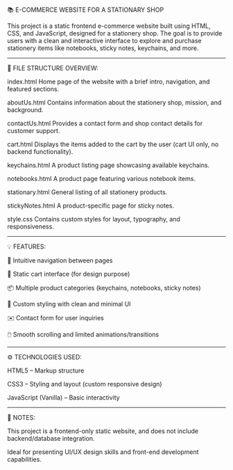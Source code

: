 📚 E-COMMERCE WEBSITE FOR A STATIONARY SHOP

This project is a static frontend e-commerce website built using HTML, CSS, and JavaScript, designed for a stationery shop. The goal is to provide users with a clean and interactive interface to explore and purchase stationery items like notebooks, sticky notes, keychains, and more.

---
📁 FILE STRUCTURE OVERVIEW:

index.html	Home page of the website with a brief intro, navigation, and featured sections.

aboutUs.html	Contains information about the stationery shop, mission, and background.

contactUs.html	Provides a contact form and shop contact details for customer support.

cart.html	Displays the items added to the cart by the user (cart UI only, no backend functionality).

keychains.html	A product listing page showcasing available keychains.

notebooks.html	A product page featuring various notebook items.

stationary.html	General listing of all stationery products.

stickyNotes.html	A product-specific page for sticky notes.

style.css	Contains custom styles for layout, typography, and responsiveness.

---
💡 FEATURES:

🧭 Intuitive navigation between pages

🛒 Static cart interface (for design purpose)

📦 Multiple product categories (keychains, notebooks, sticky notes)

🎨 Custom styling with clean and minimal UI

✉️ Contact form for user inquiries

🖱️ Smooth scrolling and limited animations/transitions

---
⚙️ TECHNOLOGIES USED:


HTML5 – Markup structure

CSS3 – Styling and layout (custom responsive design)

JavaScript (Vanilla) – Basic interactivity

---
📝 NOTES:


This project is a frontend-only static website, and does not include backend/database integration.

Ideal for presenting UI/UX design skills and front-end development capabilities.
